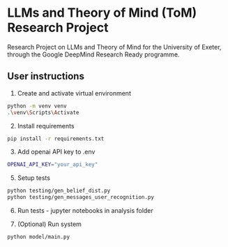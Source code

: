 # LLMs and Theory of Mind (ToM) Research Project

Research Project on LLMs and Theory of Mind for the University of Exeter, through the Google DeepMind Research Ready programme.

## User instructions

1. Create and activate virtual environment
```sh
python -m venv venv
.\venv\Scripts\Activate
```

2. Install requirements
```sh
pip install -r requirements.txt  
```

3. Add openai API key to .env
```sh
OPENAI_API_KEY="your_api_key"
```

5. Setup tests
```sh
python testing/gen_belief_dist.py
python testing/gen_messages_user_recognition.py
```

6. Run tests - jupyter notebooks in analysis folder

7. (Optional) Run system
```sh
python model/main.py
```
